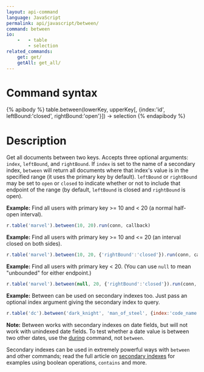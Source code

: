 ```yaml
---
layout: api-command
language: JavaScript
permalink: api/javascript/between/
command: between
io:
    -   - table
        - selection
related_commands:
    get: get/
    getAll: get_all/
---
```


# Command syntax #

{% apibody %}
table.between(lowerKey, upperKey[, {index:'id', leftBound:'closed', rightBound:'open'}])
    &rarr; selection
{% endapibody %}

# Description #

Get all documents between two keys. Accepts three optional arguments: `index`,
`leftBound`, and `rightBound`. If `index` is set to the name of a secondary index,
`between` will return all documents where that index's value is in the specified range
(it uses the primary key by default). `leftBound` or `rightBound` may be set to `open`
or `closed` to indicate whether or not to include that endpoint of the range (by default,
`leftBound` is closed and `rightBound` is open).

__Example:__ Find all users with primary key >= 10 and < 20 (a normal half-open interval).

```js
r.table('marvel').between(10, 20).run(conn, callback)
```

__Example:__ Find all users with primary key >= 10 and <= 20 (an interval closed on both sides).

```js
r.table('marvel').between(10, 20, {'rightBound':'closed'}).run(conn, callback)
```


__Example:__ Find all users with primary key < 20. (You can use `null` to mean "unbounded" for either endpoint.)

```js
r.table('marvel').between(null, 20, {'rightBound':'closed'}).run(conn, callback)
```

__Example:__ Between can be used on secondary indexes too. Just pass an optional index argument giving the secondary index to query.

```js
r.table('dc').between('dark_knight', 'man_of_steel', {index:'code_name'}).run(conn, callback)
```

__Note:__ Between works with secondary indexes on date fields, but will not work with unindexed date fields. To test whether a date value is between two other dates, use the [during](/api/ruby/during) command, not `between`.

Secondary indexes can be used in extremely powerful ways with `between` and other commands; read the full article on [secondary indexes](/docs/secondary-indexes) for examples using boolean operations, `contains` and more.
